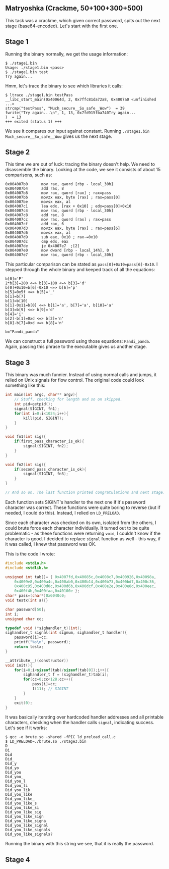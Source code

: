 ## Matryoshka (Crackme, 50+100+300+500)

This task was a crackme, which given correct password, spits out the next stage (base64-encoded).
Let's start with the first one.

## Stage 1

Running the binary normally, we get the usage information:
```
$ ./stage1.bin
Usage: ./stage1.bin <pass>
$ ./stage1.bin test
Try again...
```
Hmm, let's trace the binary to see which libraries it calls:
```
$ ltrace ./stage1.bin testPass
__libc_start_main(0x40064d, 2, 0x7ffc81da72a8, 0x4007a0 <unfinished ...>
strcmp("testPass", "Much_secure__So_safe__Wow")  = 39
fwrite("Try again...\n", 1, 13, 0x7fd915fba740Try again...
)  = 13
+++ exited (status 1) +++
```
We see it compares our input against constant. Running `./stage1.bin Much_secure__So_safe__Wow` gives us the next
stage.

## Stage 2

This time we are out of luck: tracing the binary doesn't help. We need to disassemble the binary.
Looking at the code, we see it consists of about 15 comparisons, such as:
```
0x004007b0      mov rax, qword [rbp - local_30h]
0x004007b4      add rax, 8
0x004007b8      mov rax, qword [rax] ; rax=pass
0x004007bb      movzx eax, byte [rax] ; rax=pass[0]
0x004007be      movsx eax, al
0x004007c1      lea edx, [rax + 0x10] ; edx=pass[0]+0x10
0x004007c4      mov rax, qword [rbp - local_30h]
0x004007c8      add rax, 8
0x004007cc      mov rax, qword [rax] ; rax=pass
0x004007cf      add rax, 6
0x004007d3      movzx eax, byte [rax] ; rax=pass[6]
0x004007d6      movsx eax, al
0x004007d9      sub eax, 0x10 ; rax-=0x10
0x004007dc      cmp edx, eax
0x004007de      je 0x4007e7  ;[2]
0x004007e0      mov dword [rbp - local_14h], 0
0x004007e7      mov rax, qword [rbp - local_30h]
```
This particular comparison can be stated as `pass[0]+0x10=pass[6]-0x10`. I stepped through the whole binary and
keeped track of all the equations:
```
b[0]='P'
2*b[3]=200 <=> b[3]=100 <=> b[3]='d'
b[0]+0x10=b[6]-0x10 <=> b[6]='p'
b[5]=0x5f <=> b[5]='_'
b[1]=b[7] 
b[1]=b[10]
b[1]-0x11=b[0] <=> b[1]='a', b[7]='a', b[10]='a'
b[3]=b[9] <=> b[9]='d'
b[4]='i'
b[2]-b[1]=0xd <=> b[2]='n'
b[8]-b[7]=0xd <=> b[8]='n'

b="Pandi_panda"
```
We can construct a full password using those equations: `Pandi_panda`. Again, passing this phrase to the executable
gives us another stage.

## Stage 3

This binary was much funnier. Instead of using normal calls and jumps, it relied on Unix signals for flow control.
The original code could look something like this:
```c
int main(int argc, char** argv){
	// Stuff, checking for length and so on skipped.
	int pid=getpid();
	signal(SIGINT, fn1);
	for(int i=0;i<1024;i++){
		kill(pid, SIGINT);
	}
}

void fn1(int sig){
	if(first_pass_character_is_ok){
		signal(SIGINT, fn2);
	}
}

void fn2(int sig){
	if(second_pass_character_is_ok){
		signal(SIGINT, fn3);
	}
}

// And so on. The last function printed congratulations and next stage.
```
Each function sets SIGINT's handler to the next one if it's password character was correct. These functions were
quite boring to reverse (but if needed, I could do this). Instead, I relied on `LD_PRELOAD`.

Since each character was checked on its own, isolated from the others, I could brute force each character
individually. It turned out to be quite problematic - as these functions were returning `void`, I couldn't know
if the character is good. I decided to replace `signal` function as well - this way, if it was called, I knew that
password was OK.

This is the code I wrote:
```c
#include <stdio.h>
#include <stdlib.h>

unsigned int tab[]= { 0x4007fd,0x40085c,0x4008c7,0x400926,0x40098a,
	0x4009e8,0x400a4c,0x400ab0,0x400b14,0x400b73,0x400bd7,0x400c36,
	0x400c95,0x400d0c,0x400d6b,0x400dcf,0x400e2e,0x400e8d,0x400eec,
	0x400f4b,0x400faa,0x40100e };
char* pass=(char*)0x6040c0;
void testx(int a){}

char password[50];
int i;
unsigned char cc;

typedef void (*sighandler_t)(int);
sighandler_t signal(int signum, sighandler_t handler){
	password[i]=cc;
	printf("%s\n", password);
	return testx;
}

__attribute__((constructor)) 
void init(){
	for(i=0;i<sizeof(tab)/sizeof(tab[0]);i++){
		sighandler_t f = (sighandler_t)tab[i];
		for(cc=0;cc<128;cc++){
			pass[i]=cc;
			f(11); // SIGINT
		}
	}
	exit(0);
}
```
It was basically iterating over hardcoded handler addresses and all printable characters, checking when
the handler calls `signal`, indicating success. Let's see if it works:
```
$ gcc -o brute.so -shared -fPIC ld_preload_call.c
$ LD_PRELOAD=./brute.so ./stage3.bin 
D
Di
Did
Did_
Did_y
Did_yo
Did_you
Did_you_
Did_you_l
Did_you_li
Did_you_lik
Did_you_like
Did_you_like_
Did_you_like_s
Did_you_like_si
Did_you_like_sig
Did_you_like_sign
Did_you_like_signa
Did_you_like_signal
Did_you_like_signals
Did_you_like_signals?
```
Running the binary with this string we see, that it is really the password.

## Stage 4





